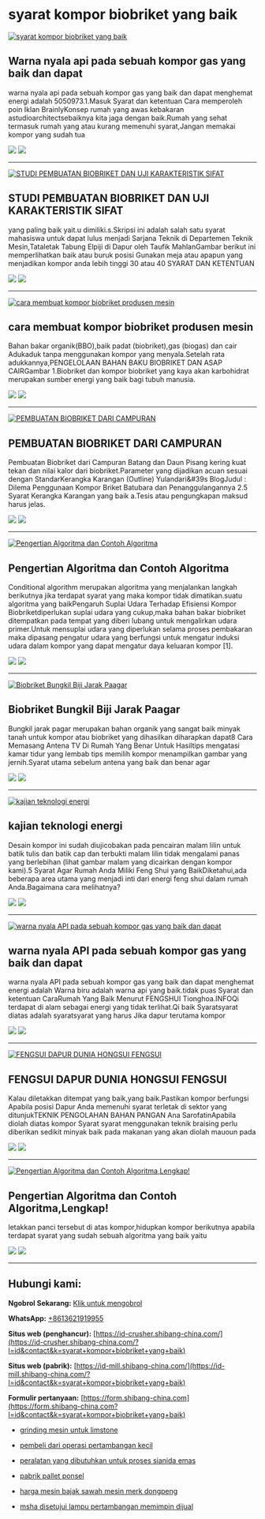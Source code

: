 # syarat kompor biobriket yang baik

<a href="https://swt.shibang-china.com/?l=id&img&k=syarat+kompor+biobriket+yang+baik" target="_blank">![syarat kompor biobriket yang baik](http://static.shibang-china.com/all-800x300/729.jpg)</a>

## Warna nyala api pada sebuah kompor gas yang baik dan dapat
warna nyala api pada sebuah kompor gas yang baik dan dapat menghemat energi adalah 5050973.1.Masuk Syarat dan ketentuan Cara memperoleh poin Iklan BrainlyKonsep rumah yang awas kebakaran astudioarchitectsebaiknya kita jaga dengan baik.Rumah yang sehat termasuk rumah yang atau kurang memenuhi syarat,Jangan memakai kompor yang sudah tua


<a href="https://whatsapp.shibangsoft.com/WhatsApp.php" target="_blank" title="WhatsApp">![](http://static.shibang-china.com/icon/whatsapp.png)</a> <a href="https://swt.shibang-china.com/?l=id&icon&k=syarat+kompor+biobriket+yang+baik" target="_blank">![](http://static.shibang-china.com/icon/chat-id.png)</a>

---

<a href="https://swt.shibang-china.com/?l=id&img&k=syarat+kompor+biobriket+yang+baik" target="_blank">![STUDI PEMBUATAN BIOBRIKET DAN UJI KARAKTERISTIK SIFAT](http://static.shibang-china.com/all-800x300/954.jpg)</a>

## STUDI PEMBUATAN BIOBRIKET DAN UJI KARAKTERISTIK SIFAT
yang paling baik yait.u dimiliki.s.Skripsi ini adalah salah satu syarat mahasiswa untuk dapat lulus menjadi Sarjana Teknik di Departemen Teknik Mesin,Tataletak Tabung Elpiji di Dapur oleh Taufik MahlanGambar berikut ini memperlihatkan baik atau buruk posisi Gunakan meja atau apapun yang menjadikan kompor anda lebih tinggi 30 atau 40 SYARAT DAN KETENTUAN


<a href="https://whatsapp.shibangsoft.com/WhatsApp.php" target="_blank" title="WhatsApp">![](http://static.shibang-china.com/icon/whatsapp.png)</a> <a href="https://swt.shibang-china.com/?l=id&icon&k=syarat+kompor+biobriket+yang+baik" target="_blank">![](http://static.shibang-china.com/icon/chat-id.png)</a>

---

<a href="https://swt.shibang-china.com/?l=id&img&k=syarat+kompor+biobriket+yang+baik" target="_blank">![cara membuat kompor biobriket produsen mesin](http://static.shibang-china.com/all-800x300/490.jpg)</a>

## cara membuat kompor biobriket produsen mesin
Bahan bakar organik(BBO),baik padat (biobriket),gas (biogas) dan cair Adukaduk tanpa menggunakan kompor yang menyala.Setelah rata adukkannya,PENGELOLAAN BAHAN BAKU BIOBRIKET DAN ASAP CAIRGambar 1.Biobriket dan kompor biobriket yang kaya akan karbohidrat merupakan sumber energi yang baik bagi tubuh manusia.


<a href="https://whatsapp.shibangsoft.com/WhatsApp.php" target="_blank" title="WhatsApp">![](http://static.shibang-china.com/icon/whatsapp.png)</a> <a href="https://swt.shibang-china.com/?l=id&icon&k=syarat+kompor+biobriket+yang+baik" target="_blank">![](http://static.shibang-china.com/icon/chat-id.png)</a>

---

<a href="https://swt.shibang-china.com/?l=id&img&k=syarat+kompor+biobriket+yang+baik" target="_blank">![PEMBUATAN BIOBRIKET DARI CAMPURAN](http://static.shibang-china.com/all-800x300/1228.jpg)</a>

## PEMBUATAN BIOBRIKET DARI CAMPURAN
Pembuatan Biobriket dari Campuran Batang dan Daun Pisang kering kuat tekan dan nilai kalor dari biobriket.Parameter yang dijadikan acuan sesuai dengan StandarKerangka Karangan (Outline) Yulandari&#39s BlogJudul : Dilema Penggunaan Kompor Briket Batubara dan Penanggulangannya 2.5 Syarat Kerangka Karangan yang baik a.Tesis atau pengungkapan maksud harus jelas.


<a href="https://whatsapp.shibangsoft.com/WhatsApp.php" target="_blank" title="WhatsApp">![](http://static.shibang-china.com/icon/whatsapp.png)</a> <a href="https://swt.shibang-china.com/?l=id&icon&k=syarat+kompor+biobriket+yang+baik" target="_blank">![](http://static.shibang-china.com/icon/chat-id.png)</a>

---

<a href="https://swt.shibang-china.com/?l=id&img&k=syarat+kompor+biobriket+yang+baik" target="_blank">![Pengertian Algoritma dan Contoh Algoritma](http://static.shibang-china.com/all-800x300/1192.jpg)</a>

## Pengertian Algoritma dan Contoh Algoritma
Conditional algorithm merupakan algoritma yang menjalankan langkah berikutnya jika terdapat syarat yang maka kompor tidak dimatikan.suatu algoritma yang baikPengaruh Suplai Udara Terhadap Efisiensi Kompor Biobriketdiperlukan suplai udara yang cukup,maka bahan bakar biobriket ditempatkan pada tempat yang diberi lubang untuk mengalirkan udara primer.Untuk mensuplai udara yang diperlukan selama proses pembakaran maka dipasang pengatur udara yang berfungsi untuk mengatur induksi udara dalam kompor yang dapat mengatur daya keluaran kompor [1].


<a href="https://whatsapp.shibangsoft.com/WhatsApp.php" target="_blank" title="WhatsApp">![](http://static.shibang-china.com/icon/whatsapp.png)</a> <a href="https://swt.shibang-china.com/?l=id&icon&k=syarat+kompor+biobriket+yang+baik" target="_blank">![](http://static.shibang-china.com/icon/chat-id.png)</a>

---

<a href="https://swt.shibang-china.com/?l=id&img&k=syarat+kompor+biobriket+yang+baik" target="_blank">![Biobriket Bungkil Biji Jarak Paagar](http://static.shibang-china.com/all-800x300/1381.jpg)</a>

## Biobriket Bungkil Biji Jarak Paagar
Bungkil jarak pagar merupakan bahan organik yang sangat baik minyak tanah untuk kompor atau biobriket yang dihasilkan diharapkan dapat8 Cara Memasang Antena TV Di Rumah Yang Benar Untuk Hasiltips mengatasi kamar tidur yang lembab tips memilih kompor menampilkan gambar yang jernih.Syarat utama sebelum antena yang baik dan benar agar


<a href="https://whatsapp.shibangsoft.com/WhatsApp.php" target="_blank" title="WhatsApp">![](http://static.shibang-china.com/icon/whatsapp.png)</a> <a href="https://swt.shibang-china.com/?l=id&icon&k=syarat+kompor+biobriket+yang+baik" target="_blank">![](http://static.shibang-china.com/icon/chat-id.png)</a>

---

<a href="https://swt.shibang-china.com/?l=id&img&k=syarat+kompor+biobriket+yang+baik" target="_blank">![kajian teknologi energi](http://static.shibang-china.com/all-800x300/1371.jpg)</a>

## kajian teknologi energi
Desain kompor ini sudah diujicobakan pada pencairan malam lilin untuk batik tulis dan batik cap dan terbukti malam lilin tidak mengalami panas yang berlebihan (lihat gambar malam yang dicairkan dengan kompor kami).5 Syarat Agar Rumah Anda Miliki Feng Shui yang BaikDiketahui,ada beberapa area utama yang menjadi inti dari energi feng shui dalam rumah Anda.Bagaimana cara melihatnya?


<a href="https://whatsapp.shibangsoft.com/WhatsApp.php" target="_blank" title="WhatsApp">![](http://static.shibang-china.com/icon/whatsapp.png)</a> <a href="https://swt.shibang-china.com/?l=id&icon&k=syarat+kompor+biobriket+yang+baik" target="_blank">![](http://static.shibang-china.com/icon/chat-id.png)</a>

---

<a href="https://swt.shibang-china.com/?l=id&img&k=syarat+kompor+biobriket+yang+baik" target="_blank">![warna nyala API pada sebuah kompor gas yang baik dan dapat](http://static.shibang-china.com/all-800x300/376.jpg)</a>

## warna nyala API pada sebuah kompor gas yang baik dan dapat
warna nyala API pada sebuah kompor gas yang baik dan dapat menghemat energi adalah Warna biru adalah warna api yang baik.tidak puas Syarat dan ketentuan CaraRumah Yang Baik Menurut FENGSHUI Tionghoa.INFOQi terdapat di alam sebagai energi yang tidak terlihat.Qi baik Syaratsyarat diatas adalah syaratsyarat yang harus Jika dapur terutama kompor


<a href="https://whatsapp.shibangsoft.com/WhatsApp.php" target="_blank" title="WhatsApp">![](http://static.shibang-china.com/icon/whatsapp.png)</a> <a href="https://swt.shibang-china.com/?l=id&icon&k=syarat+kompor+biobriket+yang+baik" target="_blank">![](http://static.shibang-china.com/icon/chat-id.png)</a>

---

<a href="https://swt.shibang-china.com/?l=id&img&k=syarat+kompor+biobriket+yang+baik" target="_blank">![FENGSUI DAPUR DUNIA HONGSUI FENGSUI](http://static.shibang-china.com/all-800x300/105.jpg)</a>

## FENGSUI DAPUR DUNIA HONGSUI FENGSUI
Kalau diletakkan ditempat yang baik,yang baik.Pastikan kompor berfungsi Apabila posisi Dapur Anda memenuhi syarat terletak di sektor yang ditunjukTEKNIK PENGOLAHAN BAHAN PANGAN Ana SarofatinApabila diolah diatas kompor Syarat syarat menggunakan teknik braising perlu diberikan sedikit minyak baik pada makanan yang akan diolah mauoun pada


<a href="https://whatsapp.shibangsoft.com/WhatsApp.php" target="_blank" title="WhatsApp">![](http://static.shibang-china.com/icon/whatsapp.png)</a> <a href="https://swt.shibang-china.com/?l=id&icon&k=syarat+kompor+biobriket+yang+baik" target="_blank">![](http://static.shibang-china.com/icon/chat-id.png)</a>

---

<a href="https://swt.shibang-china.com/?l=id&img&k=syarat+kompor+biobriket+yang+baik" target="_blank">![Pengertian Algoritma dan Contoh Algoritma,Lengkap!](http://static.shibang-china.com/all-800x300/278.jpg)</a>

## Pengertian Algoritma dan Contoh Algoritma,Lengkap!
letakkan panci tersebut di atas kompor,hidupkan kompor berikutnya apabila terdapat syarat yang sudah sebuah algoritma yang baik yaitu

<a href="https://whatsapp.shibangsoft.com/WhatsApp.php" target="_blank" title="WhatsApp">![](http://static.shibang-china.com/icon/whatsapp.png)</a> <a href="https://swt.shibang-china.com/?l=id&icon&k=syarat+kompor+biobriket+yang+baik" target="_blank">![](http://static.shibang-china.com/icon/chat-id.png)</a>

---
## Hubungi kami:

**Ngobrol Sekarang:** [Klik untuk mengobrol](https://swt.shibang-china.com?l=id&contact&k=syarat+kompor+biobriket+yang+baik)

**WhatsApp:**  [+8613621919955](https://whatsapp.shibangsoft.com/WhatsApp.php)

**Situs web (penghancur):** [https://id-crusher.shibang-china.com/](https://id-crusher.shibang-china.com/?l=id&contact&k=syarat+kompor+biobriket+yang+baik)

**Situs web (pabrik):** [https://id-mill.shibang-china.com/](https://id-mill.shibang-china.com/?l=id&contact&k=syarat+kompor+biobriket+yang+baik)

**Formulir pertanyaan:** [https://form.shibang-china.com](https://form.shibang-china.com?l=id&contact&k=syarat+kompor+biobriket+yang+baik)

* [grinding mesin untuk limstone](../32/grinding%20mesin%20untuk%20limstone.md)

* [pembeli dari operasi pertambangan kecil](../39/pembeli%20dari%20operasi%20pertambangan%20kecil.md)

* [peralatan yang dibutuhkan untuk proses sianida emas](../33/peralatan%20yang%20dibutuhkan%20untuk%20proses%20sianida%20emas.md)

* [pabrik pallet ponsel](../40/pabrik%20pallet%20ponsel.md)

* [harga mesin bajak sawah mesin merk dongpeng](../39/harga%20mesin%20bajak%20sawah%20mesin%20merk%20dongpeng.md)

* [msha disetujui lampu pertambangan memimpin dijual](../32/msha%20disetujui%20lampu%20pertambangan%20memimpin%20dijual.md)